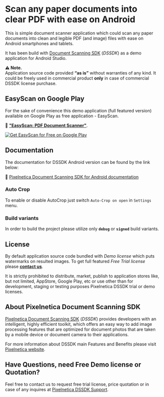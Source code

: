 # Scan any paper documents into clear PDF with ease on Android

This is simple document scanner application which could scan any paper documents into clean and legible PDF (and image) files with ease on Android smartphones and tablets.

It has been build with [Document Scanning SDK](https://www.pixelnetica.com/products/document-scanning-sdk/document-scanner-api-features.html "Document Scanning SDK: Main Features and Benefits") (_DSSDK_) as a demo application for Android Studio.

__⚠️ Note.__  
Application source code provided __“as is”__ without warranties of any kind. It could be freely used in commercial product __only__ in case of commercial DSSDK license purchase. 

## EasyScan on Google Play
For the sake of convenience this demo application (full featured version) available on Google Play as free application - EasyScan.  

📱 [__"EasyScan: PDF Document Scanner"__](https://play.google.com/store/apps/details?id=com.pixelnetica.easyscan).

[![Get EasyScan for Free on Google Play](https://www.pixelnetica.com/assets/video/easyscan-promo_video-640x360-fps5.gif)](https://play.google.com/store/apps/details?id=com.pixelnetica.easyscan)

## Documentation
The documentation for DSSDK Android version can be found by the link below:

📖 [Pixelnetica Document Scanning SDK for Android documentation](https://pixelnetica.github.io/Document-Scanning-SDK-Documentation/Android/ "Document Scanning SDK for Android Documentation")

### Auto Crop
To enable or disable AutoCrop just switch `Auto-Crop on open` in `Settings` menu.

### Build variants
In order to build the project please utilize only __`debug`__  or __`signed`__ build variants.

## License

By default application source code bundled with _Demo license_ which puts watermarks on resulted images. 
To get full featured _Free Trial license_ please [__contact us__](https://www.pixelnetica.com/products/document-scanning-sdk/sdk-support.html "Request information or Free Trial DSSDK license").

It is strictly prohibited to distribute, market, publish to application stores like, but not limited, AppStore, Google Play, etc or use other than for development, staging or testing purposes Pixelnetica DSSDK trial or demo licenses.

## About Pixelnetica Document Scanning SDK

[Pixelnetica Document Scanning SDK](https://www.pixelnetica.com/products/document-scanning-sdk/document-scanner-sdk.html "Document Scanning SDK: Overview") (_DSSDK_) provides developers with an intelligent, highly efficient toolkit, which offers an easy way to add image processing features that are optimized for document photos that are taken by a mobile device or document camera to their applications.

For more information about DSSDK main Features and Benefits please visit [Pixelnetica website](https://www.pixelnetica.com/products/document-scanning-sdk/document-scanner-api-features.html "Document Scanning SDK: Main Features and Benefits"). 

## Have Questions, need Free Demo license or Quotation?

Feel free to contact us to request free trial license, price quotation or in case of any inquires at [Pixelnetica DSSDK Support](https://www.pixelnetica.com/products/document-scanning-sdk/sdk-support.html "Contact Pixelnetica support for Free trial, Quotation or incase of any questions").
